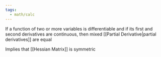 ```yaml
---
tags:
  - math/calc
---
```

If a function of two or more variables is differentiable and if its first and second derivatives are continuous, then mixed [[Partial Derivative|partial derivatives]] are equal

Implies that [[Hessian Matrix]] is symmetric